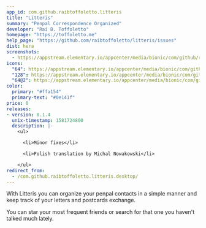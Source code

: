 ```yaml
---
app_id: com.github.raibtoffoletto.litteris
title: "Litteris"
summary: "Penpal Correspondence Organized"
developer: "Raí B. Toffoletto"
homepage: "https://toffoletto.me"
help_page: "https://github.com/raibtoffoletto/litteris/issues"
dist: hera
screenshots:
  - https://appstream.elementary.io/appcenter/media/bionic/com/github/raibtoffoletto.litteris/2C2BA883CDA9E281C32E467BFC103FB6/screenshots/image-1_orig.png
icons:
  "64": https://appstream.elementary.io/appcenter/media/bionic/com/github/raibtoffoletto.litteris/2C2BA883CDA9E281C32E467BFC103FB6/icons/64x64/com.github.raibtoffoletto.litteris_com.github.raibtoffoletto.litteris.png
  "128": https://appstream.elementary.io/appcenter/media/bionic/com/github/raibtoffoletto.litteris/2C2BA883CDA9E281C32E467BFC103FB6/icons/128x128/com.github.raibtoffoletto.litteris_com.github.raibtoffoletto.litteris.png
  "64@2": https://appstream.elementary.io/appcenter/media/bionic/com/github/raibtoffoletto.litteris/2C2BA883CDA9E281C32E467BFC103FB6/icons/64x64@2/com.github.raibtoffoletto.litteris_com.github.raibtoffoletto.litteris.png
color:
  primary: "#ffa154"
  primary-text: "#0e141f"
price: 0
releases:
- version: 0.1.4
  unix-timestamp: 1581724800
  description: |-
    <ul>

      <li>Minor fixes</li>

      <li>Polish translation by Michal Nowakowski</li>

    </ul>
redirect_from:
  - /com.github.raibtoffoletto.litteris.desktop/
---
```


<p>With Litteris you can organize your penpal contacts in a simple manner and keep track of your letters and postcards exchange.</p>
<p>You can star your most frequent friends or search for that one you haven&apos;t talked much lately.</p>